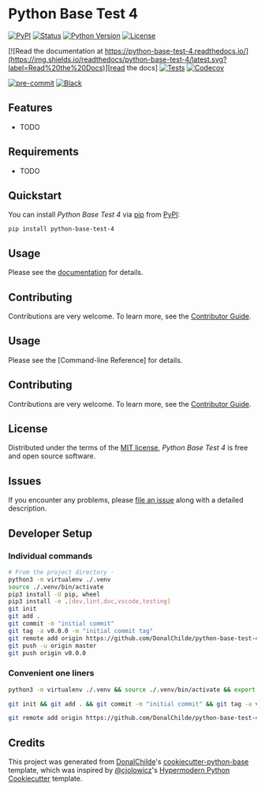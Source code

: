 # Python Base Test 4

<!-- badges-begin -->
[![PyPI](https://img.shields.io/pypi/v/python-base-test-4.svg)][pypi status]
[![Status](https://img.shields.io/pypi/status/python-base-test-4.svg)][pypi status]
[![Python Version](https://img.shields.io/pypi/pyversions/python-base-test-4)][pypi status]
[![License](https://img.shields.io/pypi/l/python-base-test-4)][license]

[![Read the documentation at https://python-base-test-4.readthedocs.io/](https://img.shields.io/readthedocs/python-base-test-4/latest.svg?label=Read%20the%20Docs)][read the docs]
[![Tests](https://github.com/DonalChilde/python-base-test-4/workflows/Tests/badge.svg)][tests]
[![Codecov](https://codecov.io/gh/DonalChilde/python-base-test-4/branch/main/graph/badge.svg)][codecov]

[![pre-commit](https://img.shields.io/badge/pre--commit-enabled-brightgreen?logo=pre-commit&logoColor=white)][pre-commit]
[![Black](https://img.shields.io/badge/code%20style-black-000000.svg)][black]

[pypi status]: https://pypi.org/project/python-base-test-4/
[read the docs]: https://python-base-test-4.readthedocs.io/
[tests]: https://github.com/DonalChilde/python-base-test-4/actions?workflow=Tests
[codecov]: https://app.codecov.io/gh/DonalChilde/python-base-test-4
[pre-commit]: https://github.com/pre-commit/pre-commit
[black]: https://github.com/psf/black

<!-- badges-end -->

## Features

- TODO

## Requirements

- TODO

## Quickstart

You can install _Python Base Test 4_ via [pip] from [PyPI]:

```console
pip install python-base-test-4
```

## Usage

Please see the [documentation] for details.

## Contributing

Contributions are very welcome.
To learn more, see the [Contributor Guide].


## Usage

Please see the [Command-line Reference] for details.

## Contributing

Contributions are very welcome.
To learn more, see the [Contributor Guide].

## License

Distributed under the terms of the [MIT license][license],
_Python Base Test 4_ is free and open source software.

## Issues

If you encounter any problems,
please [file an issue] along with a detailed description.

## Developer Setup

<!-- dev -->
### Individual commands

```bash
# From the project directory - 
python3 -m virtualenv ./.venv
source ./.venv/bin/activate
pip3 install -U pip, wheel
pip3 install -e .[dev,lint,doc,vscode,testing]
git init
git add .
git commit -m "initial commit"
git tag -a v0.0.0 -m "initial commit tag"
git remote add origin https://github.com/DonalChilde/python-base-test-4.git
git push -u origin master
git push origin v0.0.0
```

### Convenient one liners

```bash
python3 -m virtualenv ./.venv && source ./.venv/bin/activate && export PIP_REQUIRE_VIRTUALENV=true && pip3 install -U pip && pip3 install -e .[dev,lint,doc,vscode,testing]
```

```bash
git init && git add . && git commit -m "initial commit" && git tag -a v0.0.0 -m "initial commit tag"
```

```bash
git remote add origin https://github.com/DonalChilde/python-base-test-4.git && git push -u origin master && git push origin v0.0.0
```
<!-- end-dev -->
## Credits

This project was generated from [DonalChilde]'s [cookiecutter-python-base] template, which was inspired by [@cjolowicz]'s [Hypermodern Python Cookiecutter] template.

[@cjolowicz]: https://github.com/cjolowicz
[DonalChilde]: https://github.com/DonalChilde
[pypi]: https://pypi.org/
[hypermodern python cookiecutter]: https://github.com/cjolowicz/cookiecutter-hypermodern-python
[cookiecutter-python-base]: https://github.com/DonalChilde/cookiecutter-python-base
[file an issue]: https://github.com/DonalChilde/python-base-test-4/issues
[pip]: https://pip.pypa.io/

<!-- github-only -->

[license]: https://github.com/DonalChilde/python-base-test-4/blob/main/LICENSE
[contributor guide]: https://github.com/DonalChilde/python-base-test-4/blob/main/CONTRIBUTING
[documentation]: https://python-base-test-4.readthedocs.io/en/latest/
